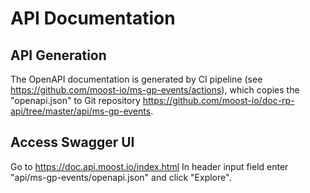 # API Documentation
## API Generation
The OpenAPI documentation is generated by CI pipeline (see https://github.com/moost-io/ms-gp-events/actions), 
which copies the "openapi.json" to Git repository https://github.com/moost-io/doc-rp-api/tree/master/api/ms-gp-events.

## Access Swagger UI
Go to https://doc.api.moost.io/index.html
In header input field enter "api/ms-gp-events/openapi.json" and click "Explore".
